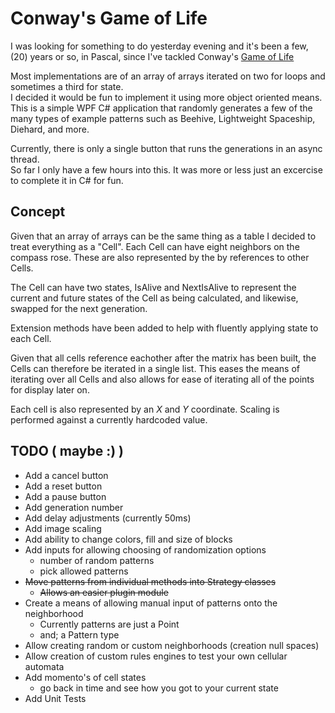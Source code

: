 ﻿# Conway's Game of Life

I was looking for something to do yesterday evening 
and it's been a few, (20) years or so, in Pascal, since I've tackled Conway's [Game of Life](https://en.wikipedia.org/wiki/Conway's_Game_of_Life "Game of Life")

Most implementations are of an array of arrays iterated on two for loops and sometimes a third for state.  
I decided it would be fun to implement it using more object oriented means.  
This is a simple WPF C# application that randomly generates a few of the many types 
of example patterns such as Beehive, Lightweight Spaceship, Diehard, and more.

Currently, there is only a single button that runs the generations in an async thread.  
So far I only have a few hours into this.  It was more or less just an excercise to complete
it in C# for fun.

## Concept

Given that an array of arrays can be the same thing as a table I decided to treat everything
as a "Cell".  Each Cell can have eight neighbors on the compass rose.  These are also represented by the
by references to other Cells.

The Cell can have two states,
IsAlive and NextIsAlive to represent the current and future states of the Cell as being calculated, and
likewise, swapped for the next generation.  

Extension methods have been added to help with fluently applying state to each Cell.

Given that all cells reference eachother after the matrix has been built, the Cells can therefore
be iterated in a single list.  This eases the means of iterating over all Cells and also allows for
ease of iterating all of the points for display later on.

Each cell is also represented by an *X* and *Y* coordinate. Scaling is performed against a currently hardcoded
value. 


## TODO ( maybe :) )
* Add a cancel button
* Add a reset button
* Add a pause button
* Add generation number
* Add delay adjustments (currently 50ms)
* Add image scaling
* Add ability to change colors, fill and size of blocks
* Add inputs for allowing choosing of randomization options
  * number of random patterns
  * pick allowed patterns
* <s>Move patterns from individual methods into Strategy classes</s>
  * <s>Allows an easier plugin module</s>
* Create a means of allowing manual input of patterns onto the neighborhood
  * Currently patterns are just a Point
  * and; a Pattern type
* Allow creating random or custom neighborhoods (creation null spaces)
* Allow creation of custom rules engines to test your own cellular automata
* Add momento's of cell states
  * go back in time and see how you got to your current state
* Add Unit Tests
